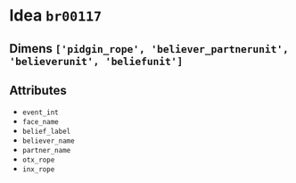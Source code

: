 # Idea `br00117`

## Dimens `['pidgin_rope', 'believer_partnerunit', 'believerunit', 'beliefunit']`

## Attributes
- `event_int`
- `face_name`
- `belief_label`
- `believer_name`
- `partner_name`
- `otx_rope`
- `inx_rope`
